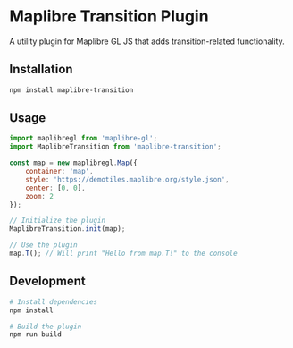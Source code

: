 # Maplibre Transition Plugin

A utility plugin for Maplibre GL JS that adds transition-related functionality.

## Installation

```bash
npm install maplibre-transition
```

## Usage

```javascript
import maplibregl from 'maplibre-gl';
import MaplibreTransition from 'maplibre-transition';

const map = new maplibregl.Map({
    container: 'map',
    style: 'https://demotiles.maplibre.org/style.json',
    center: [0, 0],
    zoom: 2
});

// Initialize the plugin
MaplibreTransition.init(map);

// Use the plugin
map.T(); // Will print "Hello from map.T!" to the console
```

## Development

```bash
# Install dependencies
npm install

# Build the plugin
npm run build
``` 